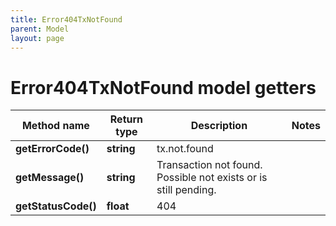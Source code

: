 ```yaml
---
title: Error404TxNotFound
parent: Model
layout: page
---
```


# Error404TxNotFound model getters

Method name | Return type | Description | Notes
------------ | ------------- | ------------- | -------------
**getErrorCode()** | **string** | tx.not.found |
**getMessage()** | **string** | Transaction not found. Possible not exists or is still pending. |
**getStatusCode()** | **float** | 404 |

